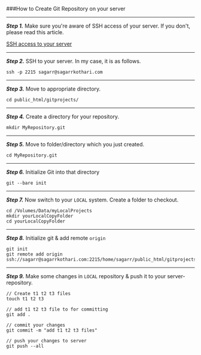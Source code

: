 ###How to Create Git Repository on your server

---

***Step 1.*** Make sure you're aware of SSH access of your server. If you don't, please read this article.

[SSH access to your server](https://github.com/sag333ar/CodeSnips/blob/master/cPanel/How%20to%20SSH%20connect%20to%20your%20shared%20server%20on%20mac/README.md)

---

***Step 2.*** SSH to your server. In my case, it is as follows.

```
ssh -p 2215 sagarr@sagarrkothari.com
```

---

***Step 3.*** Move to appropriate directory.

```
cd public_html/gitprojects/
```

---

***Step 4.*** Create a directory for your repository.

```
mkdir MyRepository.git
```

---

***Step 5.*** Move to folder/directory which you just created.

```
cd MyRepository.git
```

---

***Step 6.*** Initialize Git into that directory

```
git --bare init
```

---

***Step 7.*** Now switch to your `LOCAL` system. Create a folder to checkout.

```
cd /Volumes/Data/myLocalProjects
mkdir yourLocalCopyFolder
cd yourLocalCopyFolder
```

---

***Step 8.*** Initialize git & add remote `origin`

```
git init
git remote add origin ssh://sagarr@sagarrkothari.com:2215/home/sagarr/public_html/gitprojects/MyRepository.git
```

---

***Step 9.*** Make some changes in `LOCAL` repository & push it to your server-repository.

```
// Create t1 t2 t3 files
touch t1 t2 t3

// add t1 t2 t3 file to for committing
git add .

// commit your changes
git commit -m "add t1 t2 t3 files"

// push your changes to server
git push --all
```